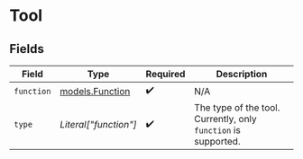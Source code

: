 # Tool


## Fields

| Field                                                          | Type                                                           | Required                                                       | Description                                                    |
| -------------------------------------------------------------- | -------------------------------------------------------------- | -------------------------------------------------------------- | -------------------------------------------------------------- |
| `function`                                                     | [models.Function](../models/function.md)                       | :heavy_check_mark:                                             | N/A                                                            |
| `type`                                                         | *Literal["function"]*                                          | :heavy_check_mark:                                             | The type of the tool. Currently, only `function` is supported. |